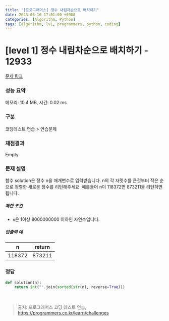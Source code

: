 ```yaml
---
title: "[프로그래머스] 정수 내림차순으로 배치하기"
date: 2023-06-16 17:01:00 +0900
categories: [Algorithm, Python]
tags: [algorithm, lv1, programmers, python, coding]
---
```


# [level 1] 정수 내림차순으로 배치하기 - 12933

[문제 링크](https://school.programmers.co.kr/learn/courses/30/lessons/12933)

### 성능 요약

메모리: 10.4 MB, 시간: 0.02 ms

### 구분

코딩테스트 연습 > 연습문제

### 채점결과

Empty

### 문제 설명

<p>함수 solution은 정수 n을 매개변수로 입력받습니다. n의 각 자릿수를 큰것부터 작은 순으로 정렬한 새로운 정수를 리턴해주세요. 예를들어 n이 118372면 873211을 리턴하면 됩니다.</p>

<h5>제한 조건</h5>

<ul>
<li><code>n</code>은 1이상 8000000000 이하인 자연수입니다.</li>
</ul>

<h5>입출력 예</h5>

| n      | return |
|--------|--------|
| 118372 | 873211 |

### 정답

```python
def solution(n):
    return int("".join(sorted(str(n), reverse=True)))
```

<br>

> 출처: 프로그래머스 코딩 테스트 연습, https://programmers.co.kr/learn/challenges
